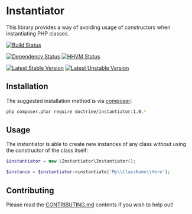 # Instantiator

This library provides a way of avoiding usage of constructors when instantiating PHP classes.

[![Build Status](https://travis-ci.org/doctrine/instantiator.svg?branch=master)](https://travis-ci.org/doctrine/instantiator)
<!-- [![Code Coverage](https://scrutinizer-ci.com/g/Ocramius/Instantiator/badges/coverage.png?b=master)](https://scrutinizer-ci.com/g/Ocramius/Instantiator/?branch=master) -->
<!-- [![Scrutinizer Code Quality](https://scrutinizer-ci.com/g/Ocramius/Instantiator/badges/quality-score.png?b=master)](https://scrutinizer-ci.com/g/Ocramius/Instantiator/?branch=master) -->
<!-- [![SensioLabsInsight](https://insight.sensiolabs.com/projects/7a2c1cd1-5197-4822-8a4c-5ddaca48c769/mini.png)](https://insight.sensiolabs.com/projects/7a2c1cd1-5197-4822-8a4c-5ddaca48c769) -->
[![Dependency Status](https://www.versioneye.com/package/php--doctrine--instantiator/badge.svg)](https://www.versioneye.com/package/php--doctrine--instantiator)
[![HHVM Status](http://hhvm.h4cc.de/badge/doctrine/instantiator.png)](http://hhvm.h4cc.de/package/doctrine/instantiator)

[![Latest Stable Version](https://poser.pugx.org/doctrine/instantiator/v/stable.png)](https://packagist.org/packages/doctrine/instantiator)
[![Latest Unstable Version](https://poser.pugx.org/doctrine/instantiator/v/unstable.png)](https://packagist.org/packages/doctrine/instantiator)

## Installation

The suggested installation method is via [composer](https://getcomposer.org/):

```sh
php composer.phar require doctrine/instantiator:1.0.*
```

## Usage

The instantiator is able to create new instances of any class without using the constructor of the class
itself:

```php
$instantiator = new \Instantiator\Instantiator();

$instance = $instantiator->instantiate('My\\ClassName\\Here');
```

## Contributing

Please read the [CONTRIBUTING.md](CONTRIBUTING.md) contents if you wish to help out!
